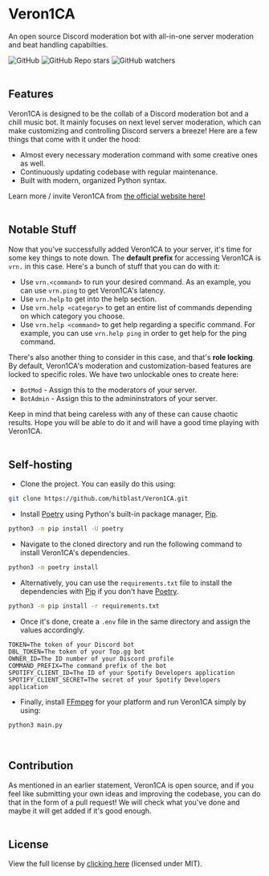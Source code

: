 # Veron1CA
An open source Discord moderation bot with all-in-one server moderation and beat handling capabilties.

![GitHub](https://img.shields.io/github/license/hitblast/Veron1CA?color=blue&style=for-the-badge)
![GitHub Repo stars](https://img.shields.io/github/stars/hitblast/Veron1CA?color=blue&style=for-the-badge)
![GitHub watchers](https://img.shields.io/github/watchers/hitblast/Veron1CA?color=blue&style=for-the-badge)
<br><br>

## Features
Veron1CA is designed to be the collab of a Discord moderation bot and a chill music bot. It mainly focuses on next level server moderation, which can make customizing and controlling Discord servers a breeze! Here are a few things that come with it under the hood:

- Almost every necessary moderation command with some creative ones as well.
- Continuously updating codebase with regular maintenance.
- Built with modern, organized Python syntax.

Learn more / invite Veron1CA from [the official website here!](https://hitblast.github.io/Veron1CA)
<br><br>

## Notable Stuff
Now that you've successfully added Veron1CA to your server, it's time for some key things to note down. The **default prefix** for accessing Veron1CA is `vrn.` in this case. Here's a bunch of stuff that you can do with it:
* Use `vrn.<command>` to run your desired command. As an example, you can use `vrn.ping` to get Veron1CA's latency.
* Use `vrn.help` to get into the help section.
* Use `vrn.help <category>` to get an entire list of commands depending on which category you choose.
* Use `vrn.help <command>` to get help regarding a specific command. For example, you can use `vrn.help ping` in order to get help for the ping command.

There's also another thing to consider in this case, and that's **role locking**. By default, Veron1CA's moderation and customization-based features are locked to specific roles. We have two unlockable ones to create here:
* `BotMod` - Assign this to the moderators of your server.
* `BotAdmin` - Assign this to the admininstrators of your server.

Keep in mind that being careless with any of these can cause chaotic results. Hope you will be able to do it and will have a good time playing with Veron1CA. 
<br><br>

## Self-hosting
* Clone the project. You can easily do this using:
```bash
git clone https://github.com/hitblast/Veron1CA.git
```

* Install [Poetry](https://python-poetry.org/) using Python's built-in package manager, [Pip](https://pypi.org/project/pip/).
```bash
python3 -m pip install -U poetry
```

* Navigate to the cloned directory and run the following command to install Veron1CA's dependencies.
```bash
python3 -m poetry install
```

* Alternatively, you can use the `requirements.txt` file to install the dependencies with [Pip](https://pypi.org/project/pip/) if you don't have [Poetry](https://python-poetry.org/).
```bash
python3 -m pip install -r requirements.txt
```

* Once it's done, create a `.env` file in the same directory and assign the values accordingly.
```
TOKEN=The token of your Discord bot
DBL_TOKEN=The token of your Top.gg bot
OWNER_ID=The ID number of your Discord profile
COMMAND_PREFIX=The command prefix of the bot
SPOTIFY_CLIENT_ID=The ID of your Spotify Developers application
SPOTIFY_CLIENT_SECRET=The secret of your Spotify Developers application
```

* Finally, install [FFmpeg](https://ffmpeg.org/) for your platform and run Veron1CA simply by using:
```bash
python3 main.py
```
<br>

## Contribution
As mentioned in an earlier statement, Veron1CA is open source, and if you feel like submitting your own ideas and improving the codebase, you can do that in the form of a pull request! We will check what you've done and maybe it will get added if it's good enough.
<br><br>

## License
View the full license by [clicking here](LICENSE) (licensed under MIT).
